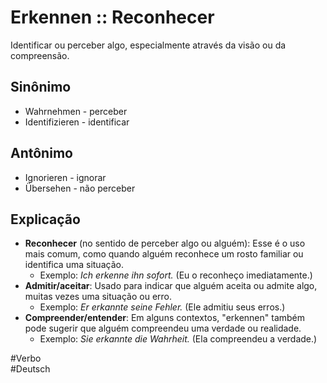 # Erkennen :: Reconhecer
<!--SR:!2024-11-05,1,230-->
Identificar ou perceber algo, especialmente através da visão ou da compreensão.

## Sinônimo
- Wahrnehmen - perceber  
- Identifizieren - identificar  

## Antônimo
- Ignorieren - ignorar  
- Übersehen - não perceber  

## Explicação
- **Reconhecer** (no sentido de perceber algo ou alguém): Esse é o uso mais comum, como quando alguém reconhece um rosto familiar ou identifica uma situação.
	- Exemplo: *Ich erkenne ihn sofort.* (Eu o reconheço imediatamente.)
- **Admitir/aceitar**: Usado para indicar que alguém aceita ou admite algo, muitas vezes uma situação ou erro.
	- Exemplo: *Er erkannte seine Fehler.* (Ele admitiu seus erros.)
- **Compreender/entender**: Em alguns contextos, "erkennen" também pode sugerir que alguém compreendeu uma verdade ou realidade.
	- Exemplo: *Sie erkannte die Wahrheit.* (Ela compreendeu a verdade.)

#Verbo  
#Deutsch
